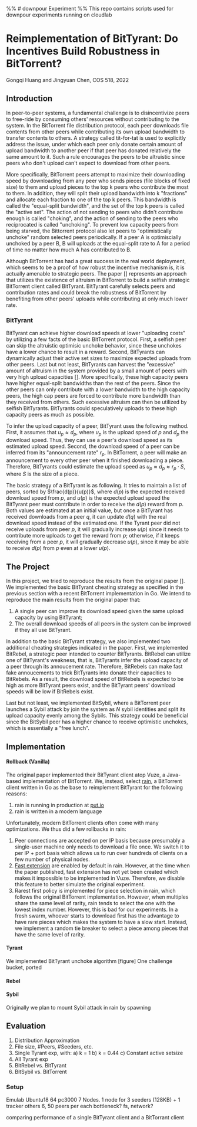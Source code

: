 %% # downpour Experiment
%% This repo contains scripts used for downpour experiments running on cloudlab

# Reimplementation of BitTyrant: Do Incentives Build Robustness in BitTorrent?

Gongqi Huang and Jingyuan Chen, COS 518, 2022

## Introduction
In peer-to-peer systems, a fundamental challenge is to disincentivize peers to 
free-ride by consuming others' resources without contributing to the system. In 
the BitTorrent file distribution protocol, each peer downloads file contents from
other peers while contributing its own upload bandwidth to transfer contents to 
others. A strategy called tit-for-tat is used to explicitly address the issue,
under which each peer only donate certain amount of upload bandwidth to another peer 
if that peer has donated relatively the same amount to it. Such a rule encourages
the peers to be altruistic since peers who don't upload can't expect to download 
from other peers.

More specifically, BitTorrent peers attempt to maximize their downloading
speed by downloading from any peer who sends pieces (file blocks of fixed size)
to them and upload pieces to the top k peers who contribute the most to them. 
In addition, they will split their upload bandwidth into k "fractions" and allocate
each fraction to one of the top k peers. This bandwidth is called the 
"equal-split bandwidth", and the set of the top k peers is called the "active set".
The action of not sending to peers who didn't contribute enough is called "choking",
and the action of sending to the peers who reciprocated is called "unchoking". 
To prevent low capacity peers from being starved, the Bittorrent protocol also
let peers to "optimistically unchoke" random selected peers periodically. If a peer A
is optimiscially unchoked by a peer B, B will uploads at the equal-split rate to
A for a period of time no matter how much A has contributed to B.

Although BitTorrent has had a great success in the real world deployment, which
seems to be a proof of how robust the incentive mechanism is, it is actually
amenable to strategic peers. The paper [] represents an approach that
utilizes the existence of altruism in BitTorrent to build a selfish strategic BitTorrent 
client called BitTyrant. BitTyrant carefully selects peers and contribution rates and 
could break the robustness of BitTorrent by benefiting from other peers' uploads while 
contributing at only much lower rate.

### BitTyrant
BitTyrant can achieve higher download speeds at lower "uploading costs" by utilizing
a few facts of the basic BitTorrent protocol. First, a selfish peer can skip the
altruistic optimisic unchoke behavior, since these unchokes have a lower chance
to result in a reward. Second, BitTyrants can dynamically adjust their active set sizes
to maximize expected uploads from other peers. Last but not least, BitTyrants can harvest
the "excessive" amount of altruism in the system provided by a small amount of peers 
with very high upload capacities []. More specifically, these high capacity peers have 
higher equal-split bandwidths than the rest of the peers. Since the other peers can only 
contribute with a lower bandwidth to the high capacity peers, the high cap peers
are forced to contribute more bandwidth than they received from others. Such
excessive altruism can then be utilized by selfish BitTyrants. BitTyrants could 
speculatively uploads to these high capacity peers as much as possible. 

To infer the upload capacity of a peer, BitTyrant uses the following method. First, it 
assumes that $u_p \approx d_p$, where $u_p$ is the upload speed of $p$ and $d_p$ the download
speed. Thus, they can use a peer's download speed as its estimated upload speed. Second,
the download speed of a peer can be inferred from its "announcement rate" $r_p$. In BitTorrent,
a peer will make an announcement to every other peer when it finished downloading a piece. 
Therefore, BitTyrants could estimate the upload speed as $u_p \approx d_p \approx r_p \cdot S$,
where $S$ is the size of a piece.

The basic strategy of a BitTyrant is as following. It tries to maintain a list of peers, sorted
by $\frac{d(p)}{u(p)}$, where $d(p)$ is the expected received download speed from $p$, and 
$u(p)$ is the expected upload speed the BitTyrant peer must contribute in order to receive
the $d(p)$ reward from $p$. Both values are estimated at an initial value, but once a BitTyrant
has received downloads from a peer $q$, it can update $d(q)$ with the real download speed
instead of the estimated one. If the Tyrant peer did not receive uploads from peer $p$, it will
gradually increase $u(p)$ since it needs to contribute more uploads to get the reward from $p$; 
otherwise, if it keeps receiving from a peer $p$, it will gradually decrease $u(p)$, since it 
may be able to receive $d(p)$ from $p$ even at a lower $u(p)$.


## The Project
In this project, we tried to reproduce the results from the original paper []. We implemented the
basic BitTyrant cheating strategy as specified in the previous section with a recent BitTorrent 
implementation in Go. We intend to reproduce the main results from the original paper that:
1. A single peer can improve its download speed given the same upload capacity by using BitTyrant;
2. The overall download speeds of all peers in the system can be improved if they all use BitTyrant.

In addition to the basic BitTyrant strategy, we also implemented two additional cheating strategies
indicated in the paper. First, we implemented BitRebel, a strategic peer intended to counter BitTyrants.
BitRebel can utilize one of BitTyrant's weakness, that is, BitTyrants infer the upload capacity of 
a peer through its annoucement rate. Therefore, BitRebels can make fast fake annoucements to trick
BitTyrants into donate their capacities to BitRebels. As a result, the download speed of BitRebels
is expected to be high as more BitTyrant peers exist, and the BitTyrant peers' download speeds will
be low if BitRebels exist.

Last but not least, we implemented BitSybil, where a BitTorrent peer launches a Sybil attack by 
join the system as $N$ sybil identities and split its upload capacity evenly among the Sybils. 
This strategy could be beneficial since the BitSybil peer has a higher chance to receive optimistic 
unchokes, which is essentially a "free lunch". 

## Implementation

#### Rollback (Vanilla)

The original paper implemented their BitTyrant client atop Vuze, a Java-based implementation
of BitTorrent. We, instead, select [rain](https://github.com/cenkalti/rain), a BitTorrent
client written in Go as the base to reimplement BitTyrant for the following reasons:

1. rain is running in production at [put.io](https://put.io/)
2. rain is written in a modern language

Unfortunately, modern BitTorrent clients often come with many optimizations. We thus
did a few rollbacks in rain:

1. Peer connections are accepted on per IP basis because presumably a single-user
   machine only needs to download a file once. We switch it to per IP + port basis
   which allows us to run over hundreds of clients on a few number of physical nodes.
2. [Fast extension](http://bittorrent.org/beps/bep_0006.html) are enabled by default in rain.
   However, at the time when the paper published, fast extension has not yet been
   created which makes it impossible to be implemented in Vuze. Therefore, we disable
   this feature to better simulate the original experiment.
3. Rarest first policy is implemented for piece selection in rain, which follows the
   original BitTorrent implementation. However, when multiples share the same level
   of rarity, rain tends to select the one with the lowest index number. However,
   this is bad for our experiments. In a fresh swarm, whoever starts to download first
   has the advantage to have rare pieces which makes the system to have a slow start.
   Instead, we implement a random tie breaker to select a piece among pieces that
   have the same level of rarity.

#### Tyrant

We implemented BitTyrant unchoke algorithm [figure]
One challenge bucket, ported

#### Rebel


#### Sybil

Originally we plan to mount Sybil attack in rain by spawning

## Evaluation

1. Distribution Approximation
2. File size, #Peers, #Seeders, etc.
3. Single Tyrant exp, with:
    a) k = 1
    b) k = 0.44
    c) Constant active setsize
4. All Tyrant exp
5. BitRebel vs. BitTyrant
6. BitSybil vs. BitTorrent

### Setup

Emulab Ubuntu18 64 pc3000
7 Nodes. 1 node for 3 seeders (128KB) + 1 tracker
others 6, 50 peers per each
bottleneck? fs, network?

comparing performance of a single BitTyrant client and a BitTorrant
client






